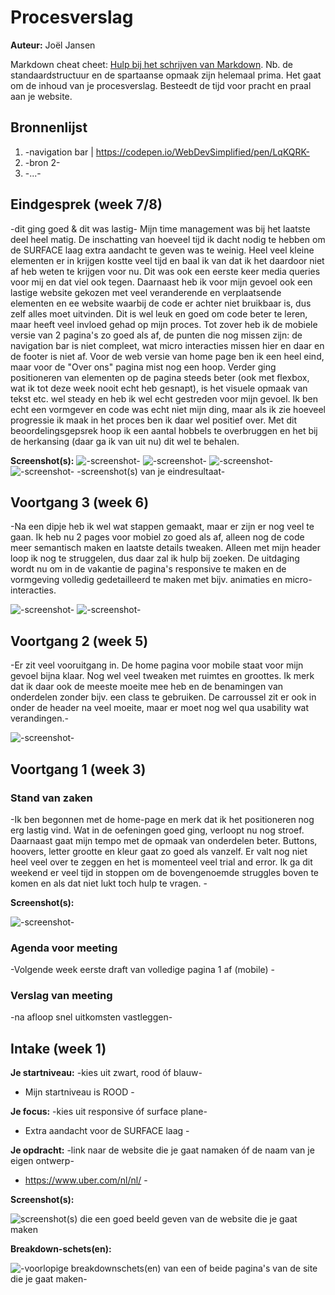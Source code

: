# Procesverslag
**Auteur:** Joël Jansen

Markdown cheat cheet: [Hulp bij het schrijven van Markdown](https://github.com/adam-p/markdown-here/wiki/Markdown-Cheatsheet). Nb. de standaardstructuur en de spartaanse opmaak zijn helemaal prima. Het gaat om de inhoud van je procesverslag. Besteedt de tijd voor pracht en praal aan je website.



## Bronnenlijst
1. -navigation bar | https://codepen.io/WebDevSimplified/pen/LqKQRK-
2. -bron 2-
3. -...-



## Eindgesprek (week 7/8)

-dit ging goed & dit was lastig-
Mijn time management was bij het laatste deel heel matig. De inschatting van hoeveel tijd ik dacht nodig te hebben om de SURFACE laag extra aandacht te geven was te weinig. Heel veel kleine elementen er in krijgen kostte veel tijd en baal ik van dat ik het daardoor niet af heb weten te krijgen voor nu. Dit was ook een eerste keer media queries voor mij en dat viel ook tegen. Daarnaast heb ik voor mijn gevoel ook een lastige website gekozen met veel veranderende en verplaatsende elementen en ee website waarbij de code er achter niet bruikbaar is, dus zelf alles moet uitvinden. Dit is wel leuk en goed om code beter te leren, maar heeft veel invloed gehad op mijn proces. Tot zover heb ik de mobiele versie van 2 pagina's zo goed als af, de punten die nog missen zijn: de navigation bar is niet compleet, wat micro interacties missen hier en daar en de footer is niet af. Voor de web versie van home page ben ik een heel eind, maar voor de "Over ons" pagina mist nog een hoop. Verder ging positioneren van elementen op de pagina steeds beter (ook met flexbox, wat ik tot deze week nooit echt heb gesnapt), is het visuele opmaak van tekst etc. wel steady en heb ik wel echt gestreden voor mijn gevoel. Ik ben echt een vormgever en code was echt niet mijn ding, maar als ik zie hoeveel progressie ik maak in het proces ben ik daar wel positief over. Met dit beoordelingsgepsrek hoop ik een aantal hobbels te overbruggen en het bij de herkansing (daar ga ik van uit nu) dit wel te behalen. 

**Screenshot(s):**
![-screenshot-](images/uber-week8-home.jpg) ![-screenshot-](images/uber-home-web.png)
![-screenshot-](images/uber-week8-overons.jpg) ![-screenshot-](images/uber-about-web.jpg)
-screenshot(s) van je eindresultaat-



## Voortgang 3 (week 6)

-Na een dipje heb ik wel wat stappen gemaakt, maar er zijn er nog veel te gaan. Ik heb nu 2 pages voor mobiel zo goed als af, alleen nog de code meer semantisch maken en laatste details tweaken. Alleen met mijn header loop ik nog te struggelen, dus daar zal ik hulp bij zoeken. De uitdaging wordt nu om in de vakantie de pagina's responsive te maken en de vormgeving volledig gedetailleerd te maken met bijv. animaties en micro-interacties. 

![-screenshot-](images/uber-week6-home.jpg)
![-screenshot-](images/uber-week6-about.jpg)



## Voortgang 2 (week 5)

-Er zit veel vooruitgang in. De home pagina voor mobile staat voor mijn gevoel bijna klaar. Nog wel veel tweaken met ruimtes en groottes. Ik merk dat ik daar ook de meeste moeite mee heb en de benamingen van onderdelen zonder bijv. een class te gebruiken. De carroussel zit er ook in onder de header na veel moeite, maar er moet nog wel qua usability wat verandingen.-

![-screenshot-](images/uber-week5.jpg)

## Voortgang 1 (week 3)

### Stand van zaken

-Ik ben begonnen met de home-page en merk dat ik het positioneren nog erg lastig vind. Wat in de oefeningen goed ging, verloopt nu nog stroef. Daarnaast gaat mijn tempo met de opmaak van onderdelen beter. Buttons, hoovers, letter grootte en kleur gaat zo goed als vanzelf. Er valt nog niet heel veel over te zeggen en het is momenteel veel trial and error. Ik ga dit weekend er veel tijd in stoppen om de bovengenoemde struggles boven te komen en als dat niet lukt toch hulp te vragen. -

**Screenshot(s):**

![-screenshot-](images/uber-week1.jpg)


### Agenda voor meeting

-Volgende week eerste draft van volledige pagina 1 af (mobile) -

### Verslag van meeting

-na afloop snel uitkomsten vastleggen-



## Intake (week 1)

**Je startniveau:** -kies uit zwart, rood óf blauw-

- Mijn startniveau is ROOD -

**Je focus:** -kies uit responsive óf surface plane-

- Extra aandacht voor de SURFACE laag -

**Je opdracht:** -link naar de website die je gaat namaken óf de naam van je eigen ontwerp-

- https://www.uber.com/nl/nl/ -

**Screenshot(s):**

![screenshot(s) die een goed beeld geven van de website die je gaat maken](images/uberscreen1.svg)

**Breakdown-schets(en):**

![-voorlopige breakdownschets(en) van een of beide pagina's van de site die je gaat maken-](images/uber-breakdown.svg)
